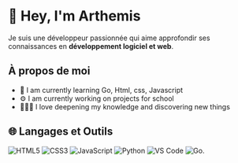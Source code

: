 # 📣 Hey, I'm Arthemis

Je suis une développeur passionnée qui aime approfondir ses connaissances en **développement logiciel et web**.

## À propos de moi
- 📖 I am currently learning Go, Html, css, Javascript
- ⚙️ I am currently working on projects for school
- 🧠👨‍💻 I love deepening my knowledge and discovering new things

## 🌐 Langages et Outils
![HTML5](https://img.shields.io/badge/HTML5-orange?style=for-the-badge&logo=html5&logoColor=white)
![CSS3](https://img.shields.io/badge/CSS3-grey?style=for-the-badge&logo=css3&logoColor=white)
![JavaScript](https://img.shields.io/badge/JavaScript-yellow?style=for-the-badge&logo=javascript&logoColor=white)
![Python](https://img.shields.io/badge/Python-c6eb34?style=for-the-badge&logo=python&logoColor=white)
![VS Code](https://img.shields.io/badge/VS_Code-3496eb?style=for-the-badge&logo=visualstudiocode&logoColor=white)
![Go](https://img.shields.io/badge/Go-blue?style=for-the-badge&logo=go&logoColor=white).
